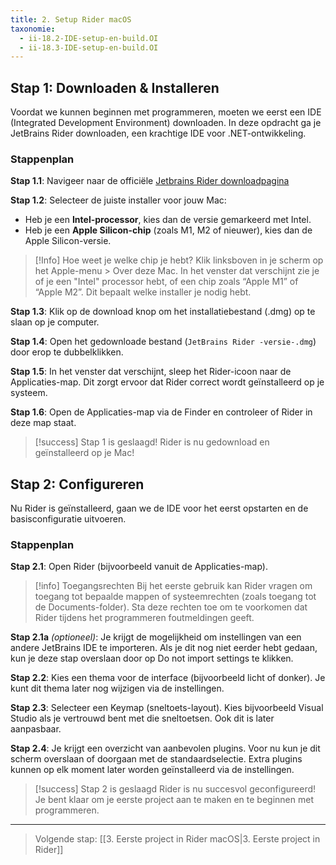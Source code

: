 ```yaml
---
title: 2. Setup Rider macOS
taxonomie:
  - ii-18.2-IDE-setup-en-build.OI
  - ii-18.3-IDE-setup-en-build.OI
---
```


## Stap 1: Downloaden & Installeren
Voordat we kunnen beginnen met programmeren, moeten we eerst een IDE (Integrated Development Environment) downloaden. In deze opdracht ga je JetBrains Rider downloaden, een krachtige IDE voor .NET-ontwikkeling.

### Stappenplan

**Stap 1.1**: Navigeer naar de officiële [Jetbrains Rider downloadpagina](https://www.jetbrains.com/rider/download/#section=mac)

**Stap 1.2**: Selecteer de juiste installer voor jouw Mac:
* Heb je een **Intel-processor**, kies dan de versie gemarkeerd met Intel.
* Heb je een **Apple Silicon-chip** (zoals M1, M2 of nieuwer), kies dan de Apple Silicon-versie.

> [!Info] Hoe weet je welke chip je hebt?
> Klik linksboven in je scherm op het Apple-menu > Over deze Mac. In het venster dat verschijnt zie je of je een "Intel" processor hebt, of een chip zoals “Apple M1” of “Apple M2”. Dit bepaalt welke installer je nodig hebt.

**Stap 1.3**: Klik op de download knop om het installatiebestand (.dmg) op te slaan op je computer.

**Stap 1.4**: Open het gedownloade bestand (`JetBrains Rider -versie-.dmg`) door erop te dubbelklikken.

**Stap 1.5**: In het venster dat verschijnt, sleep het Rider-icoon naar de Applicaties-map. Dit zorgt ervoor dat Rider correct wordt geïnstalleerd op je systeem.

**Stap 1.6**: Open de Applicaties-map via de Finder en controleer of Rider in deze map staat.

> [!success] Stap 1 is geslaagd!
> Rider is nu gedownload en geïnstalleerd op je Mac!

## Stap 2: Configureren
Nu Rider is geïnstalleerd, gaan we de IDE voor het eerst opstarten en de basisconfiguratie uitvoeren.

### Stappenplan

**Stap 2.1**: Open Rider (bijvoorbeeld vanuit de Applicaties-map).

> [!info] Toegangsrechten
> Bij het eerste gebruik kan Rider vragen om toegang tot bepaalde mappen of systeemrechten (zoals toegang tot de Documents-folder). Sta deze rechten toe om te voorkomen dat Rider tijdens het programmeren foutmeldingen geeft.

**Stap 2.1a** *(optioneel)*: Je krijgt de mogelijkheid om instellingen van een andere JetBrains IDE te importeren. Als je dit nog niet eerder hebt gedaan, kun je deze stap overslaan door op Do not import settings te klikken.

**Stap 2.2**: Kies een thema voor de interface (bijvoorbeeld licht of donker). Je kunt dit thema later nog wijzigen via de instellingen.

**Stap 2.3**: Selecteer een Keymap (sneltoets-layout). Kies bijvoorbeeld Visual Studio als je vertrouwd bent met die sneltoetsen. Ook dit is later aanpasbaar.

**Stap 2.4**: Je krijgt een overzicht van aanbevolen plugins. Voor nu kun je dit scherm overslaan of doorgaan met de standaardselectie. Extra plugins kunnen op elk moment later worden geïnstalleerd via de instellingen.

> [!success] Stap 2 is geslaagd
> Rider is nu succesvol geconfigureerd! Je bent klaar om je eerste project aan te maken en te beginnen met programmeren.

---

> Volgende stap: [[3. Eerste project in Rider macOS|3. Eerste project in Rider]]

